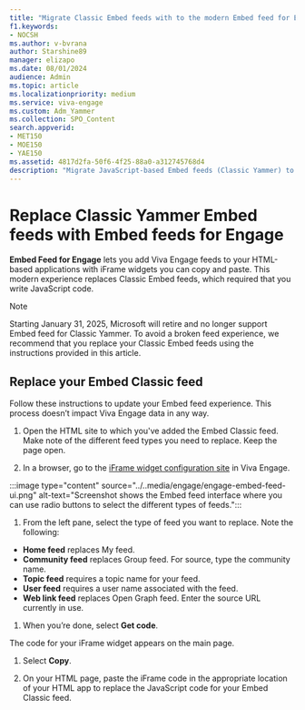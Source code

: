 ```yaml
---
title: "Migrate Classic Embed feeds with to the modern Embed feed for Engage"
f1.keywords:
- NOCSH
ms.author: v-bvrana
author: Starshine89
manager: elizapo
ms.date: 08/01/2024
audience: Admin
ms.topic: article
ms.localizationpriority: medium
ms.service: viva-engage
ms.custom: Adm_Yammer
ms.collection: SPO_Content
search.appverid:
- MET150
- MOE150
- YAE150
ms.assetid: 4817d2fa-50f6-4f25-88a0-a312745768d4
description: "Migrate JavaScript-based Embed feeds (Classic Yammer) to interface-based Embed feeds in your HTML-based applications."
---
```


# Replace Classic Yammer Embed feeds with Embed feeds for Engage 

**Embed Feed for Engage** lets you add Viva Engage feeds to your HTML-based applications with iFrame widgets you can copy and paste. This modern experience replaces Classic Embed feeds, which required that you write JavaScript code.

>[!NOTE] 
>Starting January 31, 2025, Microsoft will retire and no longer support Embed feed for Classic Yammer. To avoid a broken feed experience, we recommend that you replace your Classic Embed feeds using the instructions provided in this article.

## Replace your Embed Classic feed

Follow these instructions to update your Embed feed experience. This process doesn’t impact Viva Engage data in any way.

1. Open the HTML site to which you've added the Embed Classic feed. Make note of the different feed types you need to replace. Keep the page open.

1. In a browser, go to the [iFrame widget configuration site](https://engage.cloud.microsoft/embed/widget?domainRedirect=false) in Viva Engage.

:::image type="content" source="../..media/engage/engage-embed-feed-ui.png" alt-text="Screenshot shows the Embed feed interface where you can use radio buttons to select the different types of feeds.":::

1. From the left pane, select the type of feed you want to replace. Note the following:

- **Home feed** replaces My feed.
- **Community feed** replaces Group feed. For source, type the community name.
- **Topic feed** requires a topic name for your feed.
- **User feed** requires a user name associated with the feed.
- **Web link feed** replaces Open Graph feed. Enter the source URL currently in use.

1. When you’re done, select **Get code**.

The code for your iFrame widget appears on the main page.

1. Select **Copy**.

1. On your HTML page, paste the iFrame code in the appropriate location of your HTML app to replace the JavaScript code for your Embed Classic feed.
